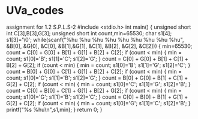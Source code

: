 # UVa_codes
assignment for 1.2 S.P.L.S-2 
#include <stdio.h>
int main()
{
    unsigned short int C[3],B[3],G[3];
    unsigned short int count,min=65530;
    char s1[4];
    s1[3]='\0';
 while(scanf("%hu %hu %hu %hu %hu %hu %hu %hu %hu", &B[0], &G[0], &C[0], &B[1],&G[1], &C[1], &B[2], &G[2], &C[2]))
    {
        min=65530;
        count = C[0] + G[0] + B[1] + G[1] + B[2] + C[2];
        if (count < min)
        {
            min = count;
            s1[0]='B';
            s1[1]='C';
            s1[2]='G';
        }
		count = C[0] + G[0] + B[1] + C[1] + B[2] + G[2];
		if (count < min)
        {
			min = count;
            s1[0]='B';
            s1[1]='G';
            s1[2]='C';
		}
		count = B[0] + G[0] + C[1] + G[1] + B[2] + C[2];
		if (count < min)
        {
			min = count;
            s1[0]='C';
            s1[1]='B';
            s1[2]='G';
		}
		count = B[0] + G[0] + B[1] + C[1] + G[2] + C[2];
		if (count < min)
        {
			min = count;
            s1[0]='C';
            s1[1]='G';
            s1[2]='B';
		}
		count = C[0] + B[0] + C[1] + G[1] + B[2] + G[2];
		if (count < min)
        {
			min = count;
            s1[0]='G';
            s1[1]='B';
            s1[2]='C';
		}
		count = C[0] + B[0] + B[1] + G[1] + G[2] + C[2];
		if (count < min)
        {
			min = count;
            s1[0]='G';
            s1[1]='C';
            s1[2]='B';
		}
        printf("%s %hu\n",s1,min);
    }
    return 0;
}
